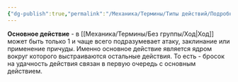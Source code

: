 ```yaml
---
{"dg-publish":true,"permalink":"/Механика/Термины/Типы действий/Подробнее о типах действий/Основное/","noteIcon":"","created":"2025-07-12T09:55:55.101+03:00","updated":"2025-07-29T23:55:56.322+03:00"}
---
```


**Основное действие** - в [[Механика/Термины/Без группы/Ход\|Ход]] может быть только 1 и чаще всего подразумевает атаку, заклинание или применение причуды. Именно основное действие является ядром вокруг которого выстраиваются остальные действия. То есть - бросок на удачность действия связан в первую очередь с основным действием.